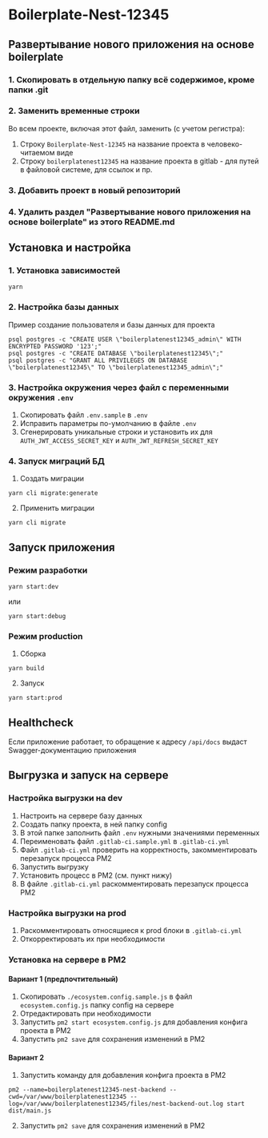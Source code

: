 
# Boilerplate-Nest-12345

## Развертывание нового приложения на основе boilerplate

### 1. Скопировать в отдельную папку всё содержимое, кроме папки .git
### 2. Заменить временные строки

Во всем проекте, включая этот файл, заменить (с учетом регистра):

1. Строку `Boilerplate-Nest-12345` на название проекта в человеко-читаемом виде
2. Строку `boilerplatenest12345` на название проекта в gitlab - для путей в файловой системе, для ссылок и пр.

### 3. Добавить проект в новый репозиторий

### 4. Удалить раздел "Развертывание нового приложения на основе boilerplate" из этого README.md

## Установка и настройка

### 1. Установка зависимостей

```shell
yarn
```

### 2. Настройка базы данных

Пример создание пользователя и базы данных для проекта

```shell
psql postgres -c "CREATE USER \"boilerplatenest12345_admin\" WITH ENCRYPTED PASSWORD '123';"
psql postgres -c "CREATE DATABASE \"boilerplatenest12345\";"
psql postgres -c "GRANT ALL PRIVILEGES ON DATABASE \"boilerplatenest12345\" TO \"boilerplatenest12345_admin\";"
```

### 3. Настройка окружения через файл с переменными окружения `.env`

1. Скопировать файл `.env.sample` в `.env`
2. Исправить параметры по-умолчанию в файле `.env`
3. Сгенерировать уникальные строки и установить их для `AUTH_JWT_ACCESS_SECRET_KEY` и `AUTH_JWT_REFRESH_SECRET_KEY`

### 4. Запуск миграций БД

1. Создать миграции
```shell
yarn cli migrate:generate
```

2. Применить миграции
```shell
yarn cli migrate
```

## Запуск приложения

### Режим разработки

```shell
yarn start:dev
```
или
```shell
yarn start:debug
```

### Режим production

1. Сборка

```shell
yarn build
```
2. Запуск

```shell
yarn start:prod
```

## Healthcheck

Если приложение работает, то обращение к адресу `/api/docs` выдаст Swagger-документацию приложения

## Выгрузка и запуск на сервере

### Настройка выгрузки на dev 

1. Настроить на сервере базу данных
2. Создать папку проекта, в ней папку config
3. В этой папке заполнить файл `.env` нужными значениями переменных
4. Переименовать файл `.gitlab-ci.sample.yml` в `.gitlab-ci.yml`
5. Файл `.gitlab-ci.yml` проверить на корректность, закомментировать перезапуск процесса PM2
6. Запустить выгрузку
7. Установить процесс в PM2 (см. пункт нижу)
8. В файле `.gitlab-ci.yml` раскомментировать перезапуск процесса PM2

### Настройка выгрузки на prod

1. Раскомментировать относящиеся к prod блоки в `.gitlab-ci.yml`
2. Откорректировать их при необходимости

### Установка на сервере в PM2

#### Вариант 1 (предпочтительный)

1. Скопировать `./ecosystem.config.sample.js` в файл `ecosystem.config.js` папку config на сервере
2. Отредактировать при необходимости
3. Запустить `pm2 start ecosystem.config.js` для добавления конфига проекта в PM2
4. Запустить `pm2 save` для сохранения изменений в PM2

#### Вариант 2

1. Запустить команду для добавления конфига проекта в PM2
```shell
pm2 --name=boilerplatenest12345-nest-backend --cwd=/var/www/boilerplatenest12345 --log=/var/www/boilerplatenest12345/files/nest-backend-out.log start dist/main.js
```

2. Запустить `pm2 save` для сохранения изменений в PM2
